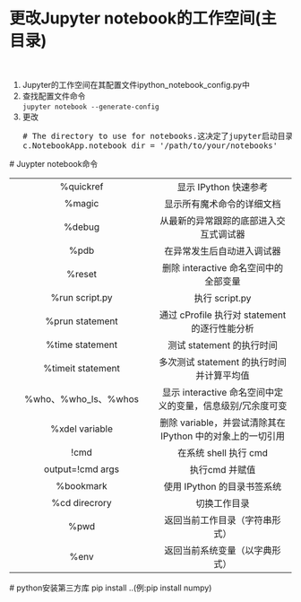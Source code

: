 # 更改Jupyter notebook的工作空间(主目录)
<br><ol>
  <li>Jupyter的工作空间在其配置文件ipython_notebook_config.py中</li>
  <li>查找配置文件命令<br><code>jupyter notebook --generate-config</code></li>
  <li>更改<pre># The directory to use for notebooks.这决定了jupyter启动目录  
c.NotebookApp.notebook_dir = '/path/to/your/notebooks'</pre></li>
</ol>
# Juypter notebook命令  
<table>
  <tr><td align="center" width="500">%quickref</td><td align="center" width="500">显示 IPython 快速参考</td></tr>
  <tr><td align="center" width="500">%magic</td><td align="center" width="500">	显示所有魔术命令的详细文档</td></tr>
  <tr><td align="center" width="500">%debug</td><td align="center" width="500">从最新的异常跟踪的底部进入交互式调试器</td></tr>
  <tr><td align="center" width="500">%pdb</td><td align="center" width="500">在异常发生后自动进入调试器</td></tr>
  <tr><td align="center" width="500">%reset</td><td align="center" width="500">删除 interactive 命名空间中的全部变量</td></tr>
  <tr><td align="center" width="500">%run script.py</td><td align="center" width="500">执行 script.py</td></tr>
  <tr><td align="center" width="500">%prun statement</td><td align="center" width="500">通过 cProfile 执行对 statement 的逐行性能分析</td></tr>
  <tr><td align="center" width="500">%time statement</td><td align="center" width="500">测试 statement 的执行时间</td></tr>
  <tr><td align="center" width="500">%timeit statement</td><td align="center" width="500">多次测试 statement 的执行时间并计算平均值</td></tr>
  <tr><td align="center" width="500">%who、%who_ls、%whos</td><td align="center" width="500">显示 interactive 命名空间中定义的变量，信息级别/冗余度可变</td></tr>
  <tr><td align="center" width="500">%xdel variable</td><td align="center" width="500">删除 variable，并尝试清除其在 IPython 中的对象上的一切引用</td></tr>
  <tr><td align="center" width="500">!cmd</td><td align="center" width="500">在系统 shell 执行 cmd</td></tr>
  <tr><td align="center" width="500">output=!cmd args</td><td align="center" width="500">执行cmd 并赋值</td></tr>
  <tr><td align="center" width="500">%bookmark</td><td align="center" width="500">使用 IPython 的目录书签系统</td></tr>
  <tr><td align="center" width="500">%cd direcrory</td><td align="center" width="500">切换工作目录</td></tr>
  <tr><td align="center" width="500">%pwd</td><td align="center" width="500">返回当前工作目录（字符串形式）</td></tr>
  <tr><td align="center" width="500">%env</td><td align="center" width="500">返回当前系统变量（以字典形式）</td></tr>
</table>
# python安装第三方库  
  pip install ..(例:pip install numpy)
